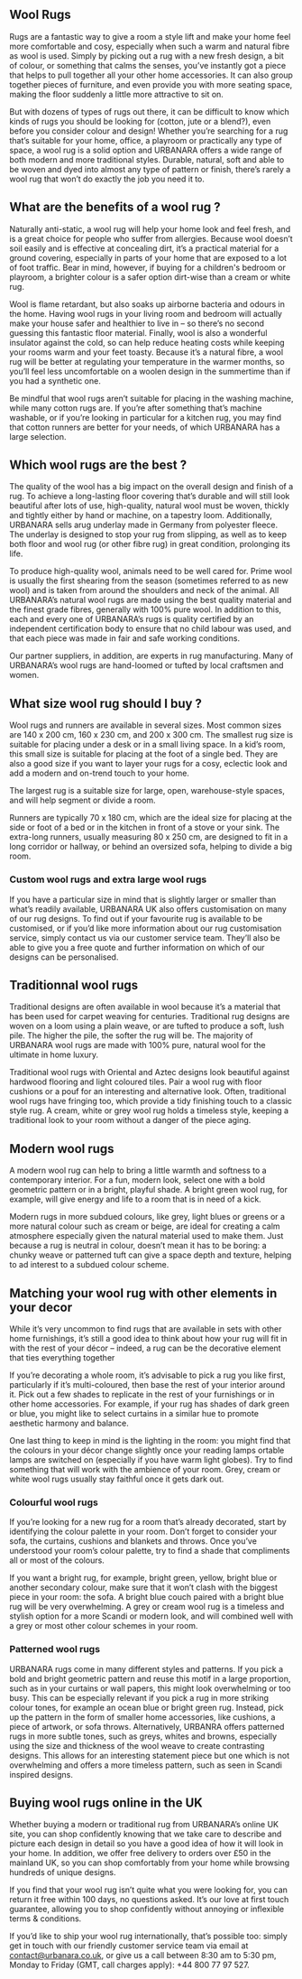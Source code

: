 Wool Rugs
---------

Rugs are a fantastic way to give a room a style lift and make your home feel more comfortable and cosy, especially when such a warm and natural fibre as wool is used. Simply by picking out a rug with a new fresh design, a bit of colour, or something that calms the senses, you’ve instantly got a piece that helps to pull together all your other home accessories. It can also group together pieces of furniture, and even provide you with more seating space, making the floor suddenly a little more attractive to sit on.

But with dozens of types of rugs out there, it can be difficult to know which kinds of rugs you should be looking for (cotton, jute or a blend?), even before you consider colour and design! Whether you’re searching for a rug that’s suitable for your home, office, a playroom or practically any type of space, a wool rug is a solid option and URBANARA offers a wide range of both modern and more traditional styles. Durable, natural, soft and able to be woven and dyed into almost any type of pattern or finish, there’s rarely a wool rug that won’t do exactly the job you need it to.

What are the benefits of a wool rug ?
-------------------------------------

Naturally anti-static, a wool rug will help your home look and feel fresh, and is a great choice for people who suffer from allergies. Because wool doesn’t soil easily and is effective at concealing dirt, it’s a practical material for a ground covering, especially in parts of your home that are exposed to a lot of foot traffic. Bear in mind, however, if buying for a children's bedroom or playroom, a brighter colour is a safer option dirt-wise than a cream or white rug.

Wool is flame retardant, but also soaks up airborne bacteria and odours in the home. Having wool rugs in your living room and bedroom will actually make your house safer and healthier to live in – so there’s no second guessing this fantastic floor material. Finally, wool is also a wonderful insulator against the cold, so can help reduce heating costs while keeping your rooms warm and your feet toasty. Because it’s a natural fibre, a wool rug will be better at regulating your temperature in the warmer months, so you’ll feel less uncomfortable on a woolen design in the summertime than if you had a synthetic one.

Be mindful that wool rugs aren’t suitable for placing in the washing machine, while many cotton rugs are. If you’re after something that’s machine washable, or if you’re looking in particular for a kitchen rug, you may find that cotton runners are better for your needs, of which URBANARA has a large selection.

Which wool rugs are the best ?
------------------------------

The quality of the wool has a big impact on the overall design and finish of a rug. To achieve a long-lasting floor covering that’s durable and will still look beautiful after lots of use, high-quality, natural wool must be woven, thickly and tightly either by hand or machine, on a tapestry loom. Additionally, URBANARA sells arug underlay made in Germany from polyester fleece. The underlay is designed to stop your rug from slipping, as well as to keep both floor and wool rug (or other fibre rug) in great condition, prolonging its life.

To produce high-quality wool, animals need to be well cared for. Prime wool is usually the first shearing from the season (sometimes referred to as new wool) and is taken from around the shoulders and neck of the animal. All URBANARA’s natural wool rugs are made using the best quality material and the finest grade fibres, generally with 100% pure wool. In addition to this, each and every one of URBANARA’s rugs is quality certified by an independent certification body to ensure that no child labour was used, and that each piece was made in fair and safe working conditions.

Our partner suppliers, in addition, are experts in rug manufacturing. Many of URBANARA’s wool rugs are hand-loomed or tufted by local craftsmen and women.

What size wool rug should I buy ?
---------------------------------

Wool rugs and runners are available in several sizes. Most common sizes are 140 x 200 cm, 160 x 230 cm, and 200 x 300 cm. The smallest rug size is suitable for placing under a desk or in a small living space. In a kid’s room, this small size is suitable for placing at the foot of a single bed. They are also a good size if you want to layer your rugs for a cosy, eclectic look and add a modern and on-trend touch to your home.

The largest rug is a suitable size for large, open, warehouse-style spaces, and will help segment or divide a room.

Runners are typically 70 x 180 cm, which are the ideal size for placing at the side or foot of a bed or in the kitchen in front of a stove or your sink. The extra-long runners, usually measuring 80 x 250 cm, are designed to fit in a long corridor or hallway, or behind an oversized sofa, helping to divide a big room.

### Custom wool rugs and extra large wool rugs

If you have a particular size in mind that is slightly larger or smaller than what’s readily available, URBANARA UK also offers customisation on many of our rug designs. To find out if your favourite rug is available to be customised, or if you’d like more information about our rug customisation service, simply contact us via our customer service team. They’ll also be able to give you a free quote and further information on which of our designs can be personalised.

Traditionnal wool rugs
----------------------

Traditional designs are often available in wool because it’s a material that has been used for carpet weaving for centuries. Traditional rug designs are woven on a loom using a plain weave, or are tufted to produce a soft, lush pile. The higher the pile, the softer the rug will be. The majority of URBANARA wool rugs are made with 100% pure, natural wool for the ultimate in home luxury.

Traditional wool rugs with Oriental and Aztec designs look beautiful against hardwood flooring and light coloured tiles. Pair a wool rug with floor cushions or a pouf for an interesting and alternative look. Often, traditional wool rugs have fringing too, which provide a tidy finishing touch to a classic style rug. A cream, white or grey wool rug holds a timeless style, keeping a traditional look to your room without a danger of the piece aging.

Modern wool rugs
----------------

A modern wool rug can help to bring a little warmth and softness to a contemporary interior. For a fun, modern look, select one with a bold geometric pattern or in a bright, playful shade. A bright green wool rug, for example, will give energy and life to a room that is in need of a kick.

Modern rugs in more subdued colours, like grey, light blues or greens or a more natural colour such as cream or beige, are ideal for creating a calm atmosphere especially given the natural material used to make them. Just because a rug is neutral in colour, doesn’t mean it has to be boring: a chunky weave or patterned tuft can give a space depth and texture, helping to ad interest to a subdued colour scheme.

Matching your wool rug with other elements in your decor
--------------------------------------------------------

While it’s very uncommon to find rugs that are available in sets with other home furnishings, it’s still a good idea to think about how your rug will fit in with the rest of your décor – indeed, a rug can be the decorative element that ties everything together

If you’re decorating a whole room, it’s advisable to pick a rug you like first, particularly if it’s multi-coloured, then base the rest of your interior around it. Pick out a few shades to replicate in the rest of your furnishings or in other home accessories. For example, if your rug has shades of dark green or blue, you might like to select curtains in a similar hue to promote aesthetic harmony and balance.

One last thing to keep in mind is the lighting in the room: you might find that the colours in your décor change slightly once your reading lamps ortable lamps are switched on (especially if you have warm light globes). Try to find something that will work with the ambience of your room. Grey, cream or white wool rugs usually stay faithful once it gets dark out.

### Colourful wool rugs

If you’re looking for a new rug for a room that’s already decorated, start by identifying the colour palette in your room. Don’t forget to consider your sofa, the curtains, cushions and blankets and throws. Once you’ve understood your room’s colour palette, try to find a shade that compliments all or most of the colours.

If you want a bright rug, for example, bright green, yellow, bright blue or another secondary colour, make sure that it won’t clash with the biggest piece in your room: the sofa. A bright blue couch paired with a bright blue rug will be very overwhelming. A grey or cream wool rug is a timeless and stylish option for a more Scandi or modern look, and will combined well with a grey or most other colour schemes in your room.

### Patterned wool rugs

URBANARA rugs come in many different styles and patterns. If you pick a bold and bright geometric pattern and reuse this motif in a large proportion, such as in your curtains or wall papers, this might look overwhelming or too busy. This can be especially relevant if you pick a rug in more striking colour tones, for example an ocean blue or bright green rug. Instead, pick up the pattern in the form of smaller home accessories, like cushions, a piece of artwork, or sofa throws. Alternatively, URBANRA offers patterned rugs in more subtle tones, such as greys, whites and browns, especially using the size and thickness of the wool weave to create contrasting designs. This allows for an interesting statement piece but one which is not overwhelming and offers a more timeless pattern, such as seen in Scandi inspired designs.

Buying wool rugs online in the UK
---------------------------------

Whether buying a modern or traditional rug from URBANARA’s online UK site, you can shop confidently knowing that we take care to describe and picture each design in detail so you have a good idea of how it will look in your home. In addition, we offer free delivery to orders over £50 in the mainland UK, so you can shop comfortably from your home while browsing hundreds of unique designs.

If you find that your wool rug isn’t quite what you were looking for, you can return it free within 100 days, no questions asked. It’s our love at first touch guarantee, allowing you to shop confidently without annoying or inflexible terms & conditions.

If you’d like to ship your wool rug internationally, that’s possible too: simply get in touch with our friendly customer service team via email at contact@urbanara.co.uk, or give us a call between 8:30 am to 5:30 pm, Monday to Friday (GMT, call charges apply): +44 800 77 97 527.
